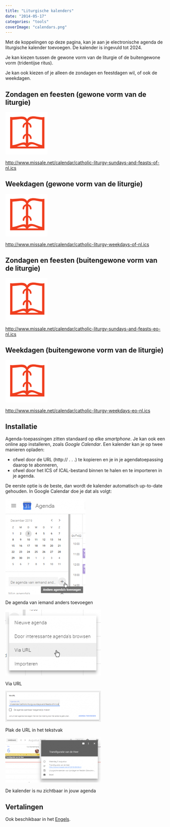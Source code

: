 ```yaml
---
title: "Liturgische kalenders"
date: "2014-05-17"
categories: "tools"
coverImage: "calendars.png"
---
```


Met de koppelingen op deze pagina, kan je aan je electronische agenda de liturgische kalender toevoegen. De kalender is ingevuld tot 2024.

<!--more-->

Je kan kiezen tussen de gewone vorm van de liturgie of de buitengewone vorm (tridentijse ritus).

Je kan ook kiezen of je alleen de zondagen en feestdagen wil, of ook de weekdagen.

## Zondagen en feesten (gewone vorm van de liturgie)

[![calendars](images/calendars.png)](http://icalshare.com/calendars/6124)

http://www.missale.net/calendar/catholic-liturgy-sundays-and-feasts-of-nl.ics

## Weekdagen (gewone vorm van de liturgie)

[![calendars](images/calendars.png)](http://icalshare.com/calendars/6125)

http://www.missale.net/calendar/catholic-liturgy-weekdays-of-nl.ics

## Zondagen en feesten (buitengewone vorm van de liturgie)

[![calendars](images/calendars.png)](http://icalshare.com/calendars/6126)

http://www.missale.net/calendar/catholic-liturgy-sundays-and-feasts-eo-nl.ics

## Weekdagen (buitengewone vorm van de liturgie)

[![calendars](images/calendars.png)](http://icalshare.com/calendars/6127)

http://www.missale.net/calendar/catholic-liturgy-weekdays-eo-nl.ics

## Installatie

Agenda-toepassingen zitten standaard op elke _smartphone_. Je kan ook een online app installeren, zoals _Google Calendar_. Een kalender kan je op twee manieren opladen:

- ofwel door de URL (http:// . . .) te kopieren en je in je agendatoepassing daarop te abonneren,
- ofwel door het ICS of ICAL-bestand binnen te halen en te importeren in je agenda.

De eerste optie is de beste, dan wordt de kalender automatisch up-to-date gehouden. In Google Calendar doe je dat als volgt:

![](images/add-agenda-1-251x300.png)

De agenda van iemand anders toevoegen

![](images/add-agenda-2-300x206.png)

Via URL

![](images/add-agenda-3-300x97.png)

Plak de URL in het tekstvak

![](images/add-agenda-4-300x142.png)

De kalender is nu zichtbaar in jouw agenda

## Vertalingen

Ook beschikbaar in het [Engels](http://localhost:1313/page/liturgical-calendars/).
